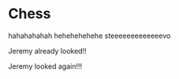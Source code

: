 # Chess
hahahahahah
hehehehehehe steeeeeeeeeeeeevo

Jeremy already looked!!

Jeremy looked again!!!


